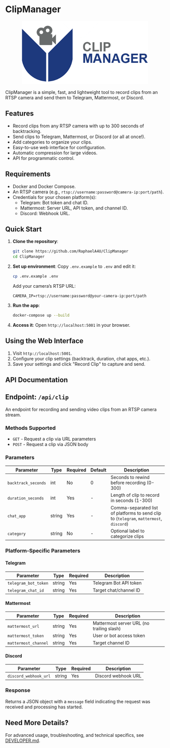 # ClipManager

<p align="center">
  <img src="static/img/ClipManager.png" alt="ClipManager Logo" width="400">
</p>

ClipManager is a simple, fast, and lightweight tool to record clips from an RTSP camera and send them to Telegram, Mattermost, or Discord.

## Features

- Record clips from any RTSP camera with up to 300 seconds of backtracking.
- Send clips to Telegram, Mattermost, or Discord (or all at once!).
- Add categories to organize your clips.
- Easy-to-use web interface for configuration.
- Automatic compression for large videos.
- API for programmatic control.

## Requirements

- Docker and Docker Compose.
- An RTSP camera (e.g., `rtsp://username:password@camera-ip:port/path`).
- Credentials for your chosen platform(s):
  - Telegram: Bot token and chat ID.
  - Mattermost: Server URL, API token, and channel ID.
  - Discord: Webhook URL.

## Quick Start

1. **Clone the repository**:
   ```bash
   git clone https://github.com/RaphaelA4U/ClipManager
   cd ClipManager
   ```

2. **Set up environment**:
   Copy `.env.example` to `.env` and edit it:
   ```bash
   cp .env.example .env
   ```
   Add your camera’s RTSP URL:
   ```
   CAMERA_IP=rtsp://username:password@your-camera-ip:port/path
   ```

3. **Run the app**:
   ```bash
   docker-compose up --build
   ```

4. **Access it**:
   Open `http://localhost:5001` in your browser.

## Using the Web Interface

1. Visit `http://localhost:5001`.
2. Configure your clip settings (backtrack, duration, chat apps, etc.).
3. Save your settings and click "Record Clip" to capture and send.

## API Documentation

## Endpoint: `/api/clip`

An endpoint for recording and sending video clips from an RTSP camera stream.

### Methods Supported

- `GET` - Request a clip via URL parameters
- `POST` - Request a clip via JSON body

### Parameters

| Parameter | Type | Required | Default | Description |
|-----------|------|----------|---------|-------------|
| `backtrack_seconds` | int | No | 0 | Seconds to rewind before recording (0-300) |
| `duration_seconds` | int | Yes | - | Length of clip to record in seconds (1-300) |
| `chat_app` | string | Yes | - | Comma-separated list of platforms to send clip to (`telegram`, `mattermost`, `discord`) |
| `category` | string | No | - | Optional label to categorize clips |

### Platform-Specific Parameters

#### Telegram
| Parameter | Type | Required | Description |
|-----------|------|----------|-------------|
| `telegram_bot_token` | string | Yes | Telegram Bot API token |
| `telegram_chat_id` | string | Yes | Target chat/channel ID |

#### Mattermost
| Parameter | Type | Required | Description |
|-----------|------|----------|-------------|
| `mattermost_url` | string | Yes | Mattermost server URL (no trailing slash) |
| `mattermost_token` | string | Yes | User or bot access token |
| `mattermost_channel` | string | Yes | Target channel ID |

#### Discord
| Parameter | Type | Required | Description |
|-----------|------|----------|-------------|
| `discord_webhook_url` | string | Yes | Discord webhook URL |

### Response

Returns a JSON object with a `message` field indicating the request was received and processing has started.

## Need More Details?

For advanced usage, troubleshooting, and technical specifics, see [DEVELOPER.md](DEVELOPER.md).